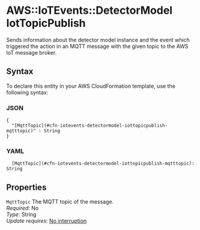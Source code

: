 # AWS::IoTEvents::DetectorModel IotTopicPublish<a name="aws-properties-iotevents-detectormodel-iottopicpublish"></a>

Sends information about the detector model instance and the event which triggered the action in an MQTT message with the given topic to the AWS IoT message broker\.

## Syntax<a name="aws-properties-iotevents-detectormodel-iottopicpublish-syntax"></a>

To declare this entity in your AWS CloudFormation template, use the following syntax:

### JSON<a name="aws-properties-iotevents-detectormodel-iottopicpublish-syntax.json"></a>

```
{
  "[MqttTopic](#cfn-iotevents-detectormodel-iottopicpublish-mqtttopic)" : String
}
```

### YAML<a name="aws-properties-iotevents-detectormodel-iottopicpublish-syntax.yaml"></a>

```
  [MqttTopic](#cfn-iotevents-detectormodel-iottopicpublish-mqtttopic): String
```

## Properties<a name="aws-properties-iotevents-detectormodel-iottopicpublish-properties"></a>

`MqttTopic`  <a name="cfn-iotevents-detectormodel-iottopicpublish-mqtttopic"></a>
The MQTT topic of the message\.  
*Required*: No  
*Type*: String  
*Update requires*: [No interruption](https://docs.aws.amazon.com/AWSCloudFormation/latest/UserGuide/using-cfn-updating-stacks-update-behaviors.html#update-no-interrupt)